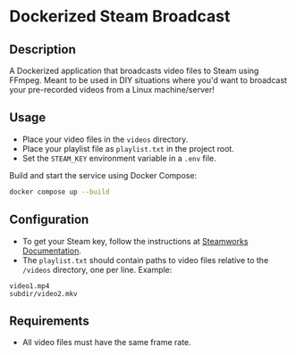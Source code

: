 # Dockerized Steam Broadcast

## Description

A Dockerized application that broadcasts video files to Steam using FFmpeg. Meant to be used in DIY situations where you'd want to broadcast your pre-recorded videos from a Linux machine/server!

## Usage

- Place your video files in the `videos` directory.
- Place your playlist file as `playlist.txt` in the project root. 
- Set the `STEAM_KEY` environment variable in a `.env` file.

Build and start the service using Docker Compose:

```bash
docker compose up --build
```


## Configuration
- To get your Steam key, follow the instructions at [Steamworks Documentation](https://partner.steamgames.com/doc/store/broadcast/setting_up).
- The `playlist.txt` should contain paths to video files relative to the `/videos` directory, one per line. Example:
```
video1.mp4
subdir/video2.mkv
```

## Requirements
- All video files must have the same frame rate.
